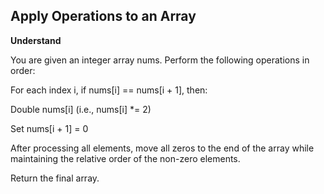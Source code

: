 ## Apply Operations to an Array

**Understand**

You are given an integer array nums.
Perform the following operations in order:

For each index i, if nums[i] == nums[i + 1], then:

Double nums[i] (i.e., nums[i] \*= 2)

Set nums[i + 1] = 0

After processing all elements, move all zeros to the end of the array while maintaining the relative order of the non-zero elements.

Return the final array.
